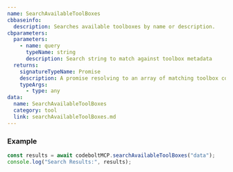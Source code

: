 ```yaml
---
name: SearchAvailableToolBoxes
cbbaseinfo:
  description: Searches available toolboxes by name or description.
cbparameters:
  parameters:
    - name: query
      typeName: string
      description: Search string to match against toolbox metadata
  returns:
    signatureTypeName: Promise
    description: A promise resolving to an array of matching toolbox configurations
    typeArgs:
      - type: any
data:
  name: SearchAvailableToolBoxes
  category: tool
  link: searchAvailableToolBoxes.md
---
```

<CBBaseInfo/>
<CBParameters/>

### Example
```js
const results = await codeboltMCP.searchAvailableToolBoxes("data");
console.log("Search Results:", results);